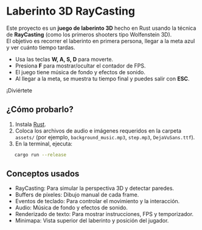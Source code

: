 # Laberinto 3D RayCasting

Este proyecto es un **juego de laberinto 3D** hecho en Rust usando la técnica de **RayCasting** (como los primeros shooters tipo Wolfenstein 3D).  
El objetivo es recorrer el laberinto en primera persona, llegar a la meta azul y ver cuánto tiempo tardas.

- Usa las teclas **W, A, S, D** para moverte.
- Presiona **F** para mostrar/ocultar el contador de FPS.
- El juego tiene música de fondo y efectos de sonido.
- Al llegar a la meta, se muestra tu tiempo final y puedes salir con **ESC**.

¡Diviértete

## ¿Cómo probarlo?

1. Instala [Rust](https://www.rust-lang.org/tools/install).
2. Coloca los archivos de audio e imágenes requeridos en la carpeta `assets/` (por ejemplo, `background_music.mp3`, `step.mp3`, `DejaVuSans.ttf`).
3. En la terminal, ejecuta:

```sh
   cargo run --release
```

## Conceptos usados
- RayCasting: Para simular la perspectiva 3D y detectar paredes.
- Buffers de píxeles: Dibujo manual de cada frame.
- Eventos de teclado: Para controlar el movimiento y la interacción.
- Audio: Música de fondo y efectos de sonido.
- Renderizado de texto: Para mostrar instrucciones, FPS y temporizador.
- Minimapa: Vista superior del laberinto y posición del jugador.